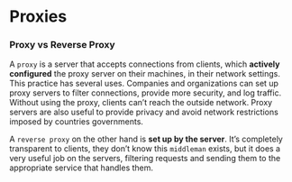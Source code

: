 # Proxies


### Proxy vs Reverse Proxy
A `proxy` is a server that accepts connections from clients, which **actively configured** the proxy server on their machines, in their network settings.  
This practice has several uses. Companies and organizations can set up proxy servers to filter connections, provide more security, and log traffic. Without using the proxy, clients can’t reach the outside network. Proxy servers are also useful to provide privacy and avoid network restrictions imposed by countries governments.  
  
A `reverse proxy` on the other hand is **set up by the server**. It’s completely transparent to clients, they don’t know this `middleman` exists, but it does a very useful job on the servers, filtering requests and sending them to the appropriate service that handles them.